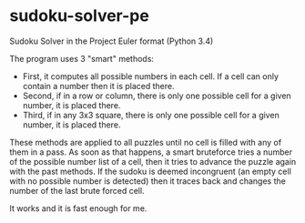 sudoku-solver-pe
================

Sudoku Solver in the Project Euler format (Python 3.4)

The program uses 3 "smart" methods:

* First, it computes all possible numbers in each cell. If a cell can only contain a number then it is placed there.
* Second, if in a row or column, there is only one possible cell for a given number, it is placed there.
* Third, if in any 3x3 square, there is only one possible cell for a given number, it is placed there.

These methods are applied to all puzzles until no cell is filled with any of them in a pass. As soon as that happens, a smart bruteforce tries a number of the possible number list of a cell, then it tries to advance the puzzle again with the past methods. If the sudoku is deemed incongruent (an empty cell with no possible number is detected) then it traces back and changes the number of the last brute forced cell. 

It works and it is fast enough for me.

